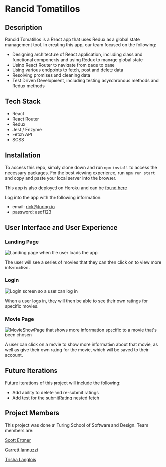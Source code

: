 # Rancid Tomatillos

## Description

Rancid Tomatillos is a React app that uses Redux as a global state management tool.
In creating this app, our team focused on the following:
* Designing architecture of React application, including class and functional components and using Redux to manage global state
* Using React Router to navigate from page to page
* Using various endpoints to fetch, post and delete data
* Resolving promises and cleaning data
* Test Driven Development, including testing asynchronous methods and Redux methods

## Tech Stack
* React
* React Router
* Redux
* Jest / Enzyme
* Fetch API
* SCSS

## Installation

To access this repo, simply clone down and run `npm install` to access the necessary packages.  For the best viewing experience, run `npm run start` and copy and paste your local server into the browser.

This app is also deployed on Heroku and can be [found here](http://cherokeesteak31.herokuapp.com/)

Log into the app with the following information:
 - email: rick@turing.io
 - password: asdf123

## User Interface and User Experience
### Landing Page
![Landing page when the user loads the app](https://imgur.com/CHDGX0U.png)

The user will see a series of movies that they can then click on to view more information.

### Login 
![Login screen so a user can log in](https://imgur.com/hLGpZjH.png)

When a user logs in, they will then be able to see their own ratings for specific movies.

### Movie Page
![MovieShowPage that shows more information specific to a movie that's been chosen](https://imgur.com/IEGm6Gb.png)

A user can click on a movie to show more information about that movie, as well as give their own rating for the movie, which will be saved to their account.

## Future Iterations 
Future iterations of this project will include the following:
* Add ability to delete and re-submit ratings
* Add test for the submitRating nested fetch

## Project Members
This project was done at Turing School of Software and Design.  Team members are:

[Scott Ertmer](https://github.com/sertmer)

[Garrett Iannuzzi](https://github.com/Garrett-Iannuzzi)

[Trisha Langlois](https://github.com/trishalanglois)



